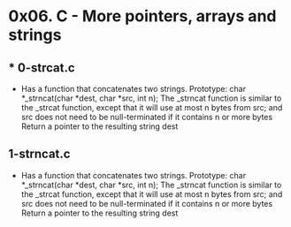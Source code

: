 # 0x06. C - More pointers, arrays and strings

## * 0-strcat.c
* Has a function that concatenates two strings.
  Prototype: char *_strncat(char *dest, char *src, int n);
  The _strncat function is similar to the _strcat function, except that
  it will use at most n bytes from src; and src does not need to be null-terminated if it contains n or more bytes
  Return a pointer to the resulting string dest

## 1-strncat.c
  * Has a function that concatenates two strings.
    Prototype: char *_strncat(char *dest, char *src, int n);
    The _strncat function is similar to the _strcat function, except that
    it will use at most n bytes from src; and src does not need to be null-terminated if it contains n or more bytes
    Return a pointer to the resulting string dest


